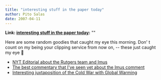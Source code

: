 ```yaml
---
title: "interesting stuff in the paper today"
author: Pito Salas
date: 2007-04-11
---
```


**Link: [interesting stuff in the paper today](None):** ""



Here are some random goodies that caught my eye this morning. Don' t count on
my being your clipping service from now on, -- these just caught my eye 🙂

  * [NYT Editorial about the Rutgers team and Imus](<http://www.nytimes.com/2007/04/11/opinion/11wed2.html?_r=1&oref=slogin>)
  * [The best commentary that I've seen yet about the Imus comment](<http://www.nytimes.com/2007/04/11/opinion/11wed2.html>)
  * [Interesting juxtaposition of the Cold War with Global Warming](<http://www.nytimes.com/2007/04/11/opinion/11wed4.html>)



